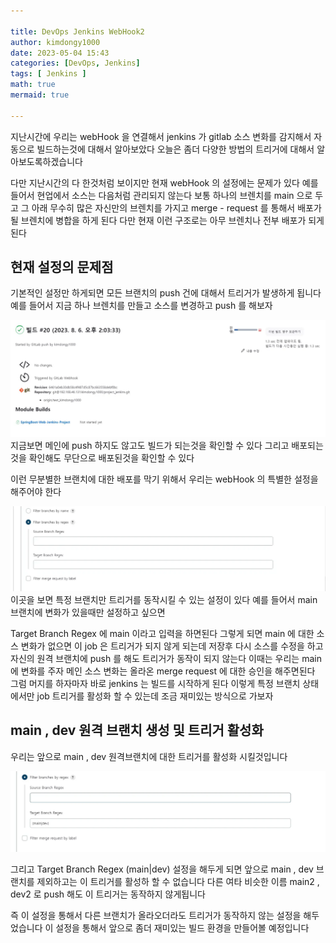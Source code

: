 ```yaml
---

title: DevOps Jenkins WebHook2
author: kimdongy1000
date: 2023-05-04 15:43
categories: [DevOps, Jenkins]
tags: [ Jenkins ]
math: true
mermaid: true

---
```



지난시간에 우리는 webHook 을 연결해서 jenkins 가 gitlab 소스 변화를 감지해서 자동으로 빌드하는것에 대해서 알아보았다 오늘은 좀더 다양한 방법의 트리거에 대해서 알아보도록하겠습니다

다만 지난시간의 다 한것처럼 보이지만 현재 webHook 의 설정에는 문제가 있다 예를 들어서 현업에서 소스는 다음처럼 관리되지 않는다 보통 하나의 브렌치를 main 으로 두고 그 
아래 무수히 많은 자신만의 브렌치를 가지고 merge - request 를 통해서 배포가 될 브렌치에 병합을 하게 된다 다만 현재 이런 구조로는 아무 브렌치나 전부 배포가 되게 된다 


## 현재 설정의 문제점 
기본적인 설정만 하게되면 모든 브랜치의 push 건에 대해서 트리거가 발생하게 됩니다 예를 들어서 지금 하나 브렌치를 만들고 소스를 변경하고 push 를 해보자 

![스크린샷 2023-08-06 105416](/assets/img/post_img/258622567-6e563e2b-470c-49f3-ac04-f30a523ca78a.webp) 
지금보면 메인에 push 하지도 않고도 빌드가 되는것을 확인할 수 있다 그리고 배포되는것을 확인해도 무단으로 배포된것을 확인할 수 있다 

이런 무분별한 브랜치에 대한 배포를 막기 위해서 우리는 webHook 의 특별한 설정을 해주어야 한다 

![스크린샷 2023-08-06 105416](/assets/img/post_img/258622659-330bd64e-0077-473c-8891-9afdaa39db84.webp) 
이곳을 보면 특정 브랜치만 트리거를 동작시킬 수 있는 설정이 있다 예를 들어서 main 브랜치에 변화가 있을때만 설정하고 싶으면 

Target Branch Regex 에 main 이라고 입력을 하면된다 그렇게 되면 main 에 대한 소스 변화가 없으면 이 job 은 트리거가 되지 않게 되는데 저장후 다시 소스를 수정을 하고 자신의 원격 브랜치에 push 를 해도 트리거가 동작이 되지 않는다 
이때는 우리는 main 에 변화를 주자 메인 소스 변화는 올라온 merge request 에 대한 승인을 해주면된다 그럼 머지를 하자마자 바로 jenkins 는 빌드를 시작하게 된다 이렇게 특정 브랜치 상태에서만 job 트리거를 활성화 할 수 있는데 
조금 재미있는 방식으로 가보자 

## main , dev 원격 브랜치 생성 및 트리거 활성화 
우리는 앞으로 main , dev 원격브랜치에 대한 트리거를 활성화 시킬것입니다 

![스크린샷 2023-08-06 105416](/assets/img/post_img/258622922-361b1b9b-b9e3-4c3b-b039-f72b2c14a392.webp) 

그리고 Target Branch Regex (main|dev) 설정을 해두게 되면 앞으로 main , dev 브랜치를 제외하고는 이 트리거를 활성하 할 수 없습니다 다른 여타 비슷한 이름 main2 , dev2 로 push 해도 이 트리거는 동작하지 않게됩니다 

즉 이 설정을 통해서 다른 브랜치가 올라오더라도 트리거가 동작하지 않는 설정을 해두었습니다 이 설정을 통해서 앞으로 좀더 재미있는 
빌드 환경을 만들어볼 예정입니다